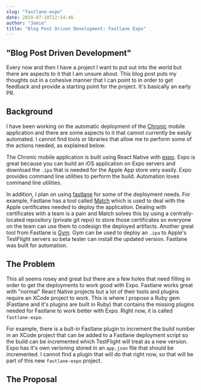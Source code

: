 ```yaml
---
slug: "fastlane-expo"
date: 2019-07-10T22:54:46
author: "Jamie"
title: "Blog Post Driven Development: Fastlane Expo"
---
```


## "Blog Post Driven Development"

Every now and then I have a project I want to put out into the world but there are aspects to it that I am unsure about. This blog post puts my thoughts out in a cohesive manner that I can point to in order to get feedback and provide a starting point for the project. It's basically an early PR.

## Background

I have been working on the automatic deployment of the [Chronic](http://chronic.io) mobile application and there are some aspects to it that cannot currently be easily automated. I cannot find tools or libraries that allow me to perform some of the actions needed, as explained below.

The Chronic mobile application is built using React Native with [expo](http://expo.io). Expo is great because you can build an iOS application on Expo servers and download the `.ipa` that is needed for the Apple App store very easily. Expo provides command line utilities to perform the build. Automation loves command line utilities.

In addition, I plan on using [fastlane](http://fastlane.tools) for some of the deployment needs. For example, Fastlane has a tool called [Match]() which is used to deal with the Apple certificates needed to deploy the application. Dealing with certificates with a team is a pain and Match solves this by using a centrally-located repository (private git repo) to store those certificates so everyone on the team can use them to codesign the deployed artifacts. Another great tool from Fastlane is [Gym](). Gym can be used to deploy an `.ipa` to Apple's TestFlight servers so beta tester can install the updated version. Fastlane was built for automation.

## The Problem

This all seems rosey and great but there are a few holes that need filling in order to get the deployments to work good with Expo. Fastlane works great with "normal" React Native projects but a lot of their tools and plugins require an XCode project to work. This is where I propose a Ruby gem (Fastlane and it's plugins are built in Ruby) that contains the missing plugins needed for Fastlane to work better with Expo. Right now, it is called `fastlane-expo`.

For example, there is a bult-in Fastlane plugin to increment the build number in an XCode project that can be added to a Fastlane deployment script so the build can be incremented which TestFlight will treat as a new version. Expo has it's own verioning stored in an `app.json` file that should be incremented. I cannot find a plugin that will do that right now, so that will be part of this new `fastlane-expo` project.

## The Proposal
